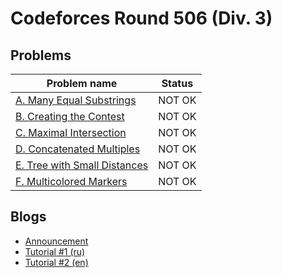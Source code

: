 # Codeforces Round 506 (Div. 3)

## Problems

|Problem name|Status|
|------------|---------|
| [A. Many Equal Substrings](problems/A._Many_Equal_Substrings.md)|NOT OK|
| [B. Creating the Contest](problems/B._Creating_the_Contest.md)|NOT OK|
| [C. Maximal Intersection](problems/C._Maximal_Intersection.md)|NOT OK|
| [D. Concatenated Multiples](problems/D._Concatenated_Multiples.md)|NOT OK|
| [E. Tree with Small Distances](problems/E._Tree_with_Small_Distances.md)|NOT OK|
| [F. Multicolored Markers](problems/F._Multicolored_Markers.md)|NOT OK|
## Blogs

- [Announcement](blogs/Announcement.md)
- [Tutorial #1 (ru)](blogs/Tutorial_1_(ru).md)
- [Tutorial #2 (en)](blogs/Tutorial_2_(en).md)
